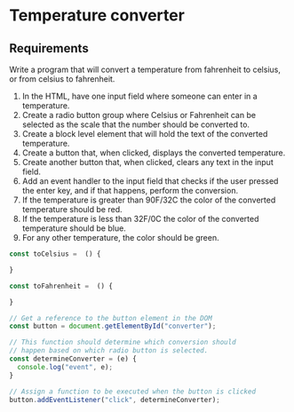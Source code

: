 # Temperature converter

## Requirements

Write a program that will convert a temperature from fahrenheit to celsius, or from celsius to fahrenheit.

1. In the HTML, have one input field where someone can enter
  in a temperature.
2. Create a radio button group where Celsius or Fahrenheit 
  can be selected as the scale that the number should be 
  converted to.
3. Create a block level element that will hold the text of the
  converted temperature.
4. Create a button that, when clicked, displays the converted
  temperature.
5. Create another button that, when clicked, clears any text
  in the input field.
6. Add an event handler to the input field that checks if the 
  user pressed the enter key, and if that happens, perform
  the conversion.
7. If the temperature is greater than 90F/32C the color of 
  the converted temperature should be red.
8. If the temperature is less than 32F/0C the color of 
  the converted temperature should be blue.
9. For any other temperature, the color should be green.

```js
const toCelsius =  () {

}

const toFahrenheit =  () {

}

// Get a reference to the button element in the DOM
const button = document.getElementById("converter");

// This function should determine which conversion should
// happen based on which radio button is selected.
const determineConverter = (e) {
  console.log("event", e);
}

// Assign a function to be executed when the button is clicked
button.addEventListener("click", determineConverter);
```
